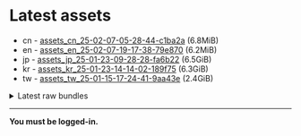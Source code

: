 # Latest assets
- cn - [assets_cn_25-02-07-05-28-44-c1ba2a](https://github.com/ArknightsAssets/NewAssets/actions/runs/13198722276/artifacts/2553526848) (6.8MiB)
- en - [assets_en_25-02-07-19-17-38-79e870](https://github.com/ArknightsAssets/NewAssets/actions/runs/13214326369/artifacts/2558300297) (6.2MiB)
- jp - [assets_jp_25-01-23-09-28-28-fa6b22](https://github.com/ArknightsAssets/NewAssets/actions/runs/13191415700/artifacts/2551611714) (6.5GiB)
- kr - [assets_kr_25-01-23-14-14-02-189f75](https://github.com/ArknightsAssets/NewAssets/actions/runs/13191415700/artifacts/2551561995) (6.3GiB)
- tw - [assets_tw_25-01-15-17-24-41-9aa43e](https://github.com/ArknightsAssets/NewAssets/actions/runs/12863880954/artifacts/2455013490) (2.4GiB)

<details>
<summary>Latest raw bundles</summary>

- cn - [bundles_cn_25-02-07-05-28-44-c1ba2a](https://github.com/ArknightsAssets/NewAssets/actions/runs/13198722276/artifacts/2553526953) (11MiB)
- en - [bundles_en_25-02-07-19-17-38-79e870](https://github.com/ArknightsAssets/NewAssets/actions/runs/13214326369/artifacts/2558300322) (6.1MiB)
- jp - [bundles_jp_25-01-23-09-28-28-fa6b22](https://github.com/ArknightsAssets/NewAssets/actions/runs/13191415700/artifacts/2551614446) (1.3GiB)
- kr - [bundles_kr_25-01-23-14-14-02-189f75](https://github.com/ArknightsAssets/NewAssets/actions/runs/13191415700/artifacts/2551564381) (1.3GiB)
- tw - [bundles_tw_25-01-15-17-24-41-9aa43e](https://github.com/ArknightsAssets/NewAssets/actions/runs/12863880954/artifacts/2455015258) (626MiB)

</details>

---

**You must be logged-in.**
